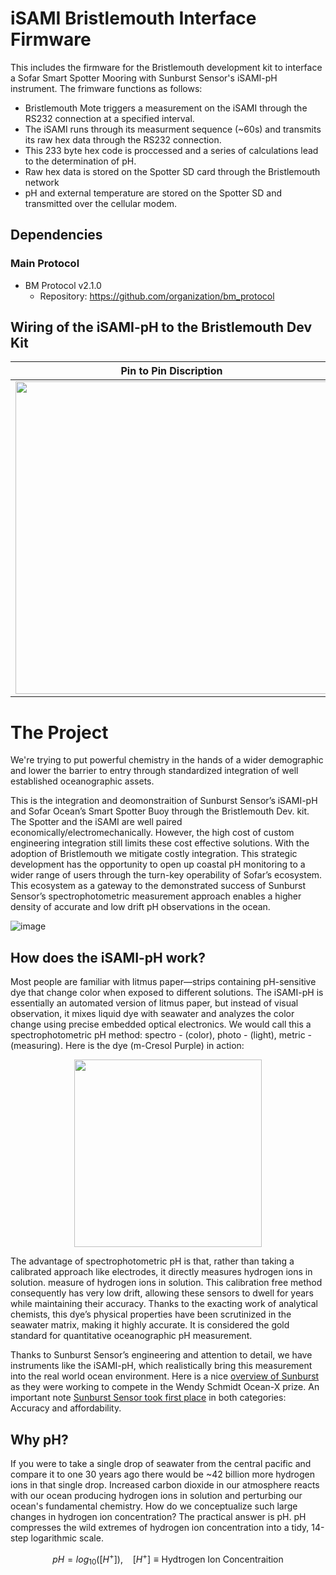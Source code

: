 # iSAMI Bristlemouth Interface Firmware
This includes the firmware for the Bristlemouth development kit to interface a Sofar Smart Spotter Mooring with Sunburst Sensor's iSAMI-pH instrument. The frimware functions as follows:

* Bristlemouth Mote triggers a measurement on the iSAMI through the RS232 connection at a specified interval.
* The iSAMI runs through its measurment sequence (~60s) and transmits its raw hex data through the RS232 connection.
* This 233 byte hex code is proccessed and a series of calculations lead to the determination of pH.
* Raw hex data is stored on the Spotter SD card through the Bristlemouth network
* pH and external temperature are stored on the Spotter SD and transmitted over the cellular modem.

## Dependencies
### Main Protocol
- BM Protocol v2.1.0
  - Repository: https://github.com/organization/bm_protocol

## Wiring of the iSAMI-pH to the Bristlemouth Dev Kit
| Pin to Pin Discription | Example Image of termination |
|---------|---------|
| <img src="https://github.com/user-attachments/assets/6d64efa2-74bb-4ad2-95e1-c6ffe2b3db1b" width="500">| <img src="https://github.com/user-attachments/assets/b9764d9f-1ab8-4112-ad9a-9e87ab9b2d72" width="300">|

# The Project
We're trying to put powerful chemistry in the hands of a wider demographic and lower the barrier to entry through standardized integration of well established oceanographic assets. 

This is the integration and deomonstraition of Sunburst Sensor’s iSAMI-pH and Sofar Ocean’s Smart Spotter Buoy through the Bristlemouth Dev. kit. The Spotter and the iSAMI are well paired economically/electromechanically. However, the high cost of custom engineering integration still limits these cost effective solutions. With the adoption of Bristlemouth we mitigate costly integration. This strategic development has the opportunity to open up coastal pH monitoring to a wider range of users through the turn-key operability of Sofar’s ecosystem. This ecosystem as a gateway to the demonstrated success of Sunburst Sensor’s spectrophotometric measurement approach enables a higher density of accurate and low drift pH observations in the ocean.

![image](https://github.com/user-attachments/assets/a3537980-f597-458e-b787-2da7cac826e3)

## How does the iSAMI-pH work?
Most people are familiar with litmus paper—strips containing pH-sensitive dye that change color when exposed to different solutions. The iSAMI-pH is essentially an automated version of litmus paper, but instead of visual observation, it mixes liquid dye with seawater and analyzes the color change using precise embedded optical electronics. We would call this a spectrophotometric pH method: spectro - (color), photo - (light), metric - (measuring). Here is the dye (m-Cresol Purple) in action:

<p align="center">
  <img src="https://github.com/user-attachments/assets/d657caad-3810-43e3-91d2-ba19436170aa" width="300">
</p>

The advantage of spectrophotometric pH is that, rather than taking a calibrated approach like electrodes, it directly measures hydrogen ions in solution. measure of hydrogen ions in solution. This calibration free method consequently has very low drift, allowing these sensors to dwell for years while maintaining their accuracy.
Thanks to the exacting work of analytical chemists, this dye’s physical properties have been scrutinized in the seawater matrix, making it highly accurate. It is considered the gold standard for quantitative oceanographic pH measurement.

Thanks to Sunburst Sensor’s engineering and attention to detail, we have instruments like the iSAMI-pH, which realistically bring this measurement into the real world ocean environment. Here is a nice [overview of Sunburst](https://youtu.be/aXZPkW4L6uA?si=S3U1Ic4FXqChgCz4) as they were working to compete in the Wendy Schmidt Ocean-X prize. An important note [Sunburst Sensor took first place](https://www.pmel.noaa.gov/news-story/wendy-schmidt-ocean-health-xprize-winners-announced#:~:text=Winning%20first%20place%20in%20both,each%20team%20took%20home%20%24250%2C000.) in both categories: Accuracy and affordability. 


## Why pH?
If you were to take a single drop of seawater from the central pacific and compare it to one 30 years ago there would be ~42 billion more hydrogen ions in that single drop. Increased carbon dioxide in our atmosphere reacts with our ocean producing hydrogen ions in solution and perturbing our ocean's fundamental chemistry. How do we conceptualize such large changes in hydrogen ion concentration? The practical answer is pH. pH compresses the wild extremes of hydrogen ion concentration into a tidy, 14-step logarithmic scale.

$$
pH = log_{10}([H^+]),\ \ \ \ [H^+] \equiv \text{Hydtrogen Ion Concentraition}
$$
